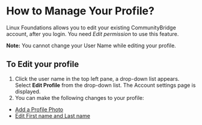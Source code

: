 # How to Manage Your Profile?
Linux Foundations allows you to edit your existing CommunityBridge account, after you login. You need *Edit permission* to use this feature.

**Note:** You cannot change your User Name while editing your profile.

## To Edit your profile

1. Click the user name in the top left pane, a drop-down list appears. Select **Edit Profile** from the drop-down list.
The Account settings page is displayed. 
2. You can make the following changes to your profile:
  - [Add a Profile Photo](Add-Profile-Photo.md)
  - [Edit First name and Last name](Edit-First-Last-Name.md)
